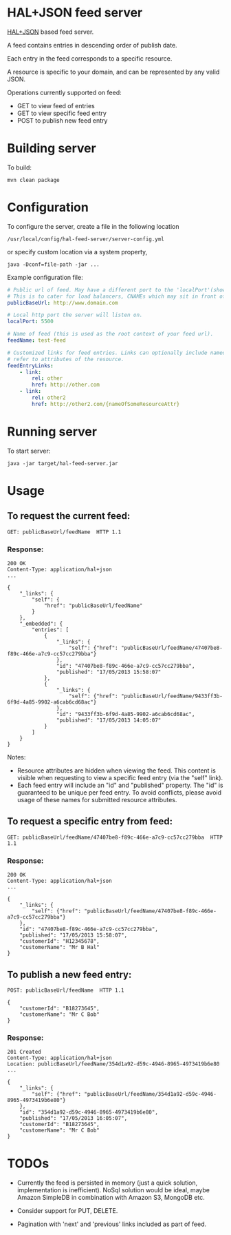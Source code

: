 HAL+JSON feed server
=====================

[HAL+JSON](http://stateless.co/hal_specification.html) based feed server.

A feed contains entries in descending order of publish date.

Each entry in the feed corresponds to a specific resource.

A resource is specific to your domain, and can be represented by any valid JSON.


Operations currently supported on feed:

* GET to view feed of entries
* GET to view specific feed entry
* POST to publish new feed entry


# Building server

To build:

    mvn clean package


# Configuration

To configure the server, create a file in the following location

    /usr/local/config/hal-feed-server/server-config.yml

or specify custom location via a system property,

    java -Dconf=file-path -jar ...


Example configuration file:

```yaml
# Public url of feed. May have a different port to the 'localPort'(shown below).
# This is to cater for load balancers, CNAMEs which may sit in front of your local server.
publicBaseUrl: http://www.domain.com

# Local http port the server will listen on.
localPort: 5500

# Name of feed (this is used as the root context of your feed url).
feedName: test-feed

# Customized links for feed entries. Links can optionally include named parameters that
# refer to attributes of the resource.
feedEntryLinks:
    - link:
        rel: other
        href: http://other.com
    - link:
        rel: other2
        href: http://other2.com/{nameOfSomeResourceAttr}
```


# Running server

To start server:

    java -jar target/hal-feed-server.jar


# Usage

## To request the current feed:

    GET: publicBaseUrl/feedName  HTTP 1.1

### Response:

    200 OK
    Content-Type: application/hal+json
    ...

    {
        "_links": {
            "self": {
                "href": "publicBaseUrl/feedName"
            }
        },
        "_embedded": {
            "entries": [
                {
                    "_links": {
                        "self": {"href": "publicBaseUrl/feedName/47407be8-f89c-466e-a7c9-cc57cc279bba"}
                    },
                    "id": "47407be8-f89c-466e-a7c9-cc57cc279bba",
                    "published": "17/05/2013 15:58:07"
                },
                {
                    "_links": {
                        "self": {"href": "publicBaseUrl/feedName/9433ff3b-6f9d-4a85-9902-a6cab6cd68ac"}
                    },
                    "id": "9433ff3b-6f9d-4a85-9902-a6cab6cd68ac",
                    "published": "17/05/2013 14:05:07"
                }
            ]
        }
    }

Notes:

* Resource attributes are hidden when viewing the feed. This content is visible when requesting to view a specific feed entry (via the "self" link).
* Each feed entry will include an "id" and "published" property. The "id" is guaranteed to be unique per feed entry. To avoid conflicts, please avoid usage of these names for submitted resource attributes.


## To request a specific entry from feed:

    GET: publicBaseUrl/feedName/47407be8-f89c-466e-a7c9-cc57cc279bba  HTTP 1.1

### Response:

    200 OK
    Content-Type: application/hal+json
    ...

    {
        "_links": {
            "self": {"href": "publicBaseUrl/feedName/47407be8-f89c-466e-a7c9-cc57cc279bba"}
        },
        "id": "47407be8-f89c-466e-a7c9-cc57cc279bba",
        "published": "17/05/2013 15:58:07",
        "customerId": "H12345678",
        "customerName": "Mr B Hal"
    }



## To publish a new feed entry:

    POST: publicBaseUrl/feedName  HTTP 1.1

    {
        "customerId": "B18273645",
        "customerName": "Mr C Bob"
    }

### Response:

    201 Created
    Content-Type: application/hal+json
    Location: publicBaseUrl/feedName/354d1a92-d59c-4946-8965-4973419b6e80
    ...

    {
        "_links": {
            "self": {"href": "publicBaseUrl/feedName/354d1a92-d59c-4946-8965-4973419b6e80"}
        },
        "id": "354d1a92-d59c-4946-8965-4973419b6e80",
        "published": "17/05/2013 16:05:07",
        "customerId": "B18273645",
        "customerName": "Mr C Bob"
    }


# TODOs

* Currently the feed is persisted in memory (just a quick solution, implementation is inefficient).
  NoSql solution would be ideal, maybe Amazon SimpleDB in combination with Amazon S3, MongoDB etc.

* Consider support for PUT, DELETE.

* Pagination with 'next' and 'previous' links included as part of feed.

